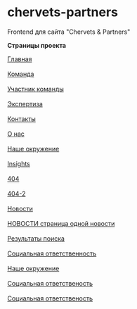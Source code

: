 # chervets-partners
 Frontend для сайта "Chervets & Partners"


<b>Страницы проекта</b>



<a href="https://chervets-partners.vercel.app/"> 
  Главная
</a>
<br>
<br>
<a href="https://chervets-partners.vercel.app/team.html">
    Команда
</a>
<br>
<br>
<a href="https://chervets-partners.vercel.app/member.html"> 
    Участник команды
</a>
<br>
<br>
<a href="https://chervets-partners.vercel.app/services.html"> 
    Экспертиза
</a>
<br>
<br>
<a href="https://chervets-partners.vercel.app/contacts.html"> 
    Контакты
</a>
<br>
<br>
<a href="https://chervets-partners.vercel.app/about-us.html"> 
    О нас
</a>
<br>
<br>
<a href="https://chervets-partners.vercel.app/environment.html"> 
    Наше окружение
</a>
<br>
<br>
<a href="https://chervets-partners.vercel.app/insights.html"> 
    Insights
</a>
<br>
<br>
<a href="https://chervets-partners.vercel.app/404.html"> 
    404
</a>
<br>
<br>
<a href="https://chervets-partners.vercel.app/lostpage.html">  
    404-2
</a>
<br>
<br>
<a href="https://chervets-partners.vercel.app/news.html"> 
    Новости
</a>
<br>
<br>
<a href="https://chervets-partners.vercel.app/post.html"> 
    НОВОСТИ страница одной новости
</a>
<br>
<br>
<a href="https://chervets-partners.vercel.app/search.html"> 
    Результаты поиска
</a>
<br>
<br>
<a href="https://chervets-partners.vercel.app/social-justice.html"> 
    Социальная ответственность
</a>
<br>
<br>
<a href="https://chervets-partners.vercel.app/company.html"> 
    Наше окружение
</a>
<br>
<br>
<a href="https://chervets-partners.vercel.app/company-2.html"> 
    Социальная ответственость
</a>
<br>
<br>
<a href="https://chervets-partners.vercel.app/company-3.html"> 
    Социальная ответственость
</a>
<br>
<br>
